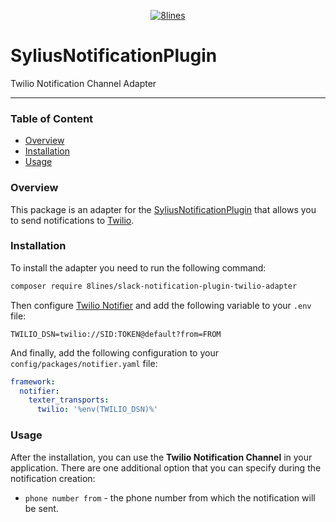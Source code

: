 <p align="center">
    <a href="https://8lines.io">
        <img alt="8lines" src="https://8lines-static.s3.eu-central-1.amazonaws.com/open-source-logo-main.png">
    </a>
</p>

# SyliusNotificationPlugin
Twilio Notification Channel Adapter

---

### Table of Content
- [Overview](#overview)
- [Installation](#installation)
- [Usage](#usage)

### Overview
This package is an adapter for the [SyliusNotificationPlugin](https://github.com/8lines/SyliusNotificationsPlugin) that allows you to send notifications to [Twilio](https://www.twilio.com).

### Installation
To install the adapter you need to run the following command:
```bash
composer require 8lines/slack-notification-plugin-twilio-adapter
```
Then configure [Twilio Notifier](https://github.com/symfony/twilio-notifier) and add the following variable to your `.env` file:
```dotenv
TWILIO_DSN=twilio://SID:TOKEN@default?from=FROM
```
And finally, add the following configuration to your `config/packages/notifier.yaml` file:
```yaml
framework:
  notifier:
    texter_transports:
      twilio: '%env(TWILIO_DSN)%'
```

### Usage
After the installation, you can use the **Twilio Notification Channel** in your application.
There are one additional option that you can specify during the notification creation:
- `phone number from` - the phone number from which the notification will be sent.
